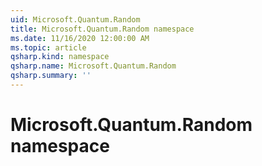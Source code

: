 ```yaml
---
uid: Microsoft.Quantum.Random
title: Microsoft.Quantum.Random namespace
ms.date: 11/16/2020 12:00:00 AM
ms.topic: article
qsharp.kind: namespace
qsharp.name: Microsoft.Quantum.Random
qsharp.summary: ''
---
```


# Microsoft.Quantum.Random namespace



